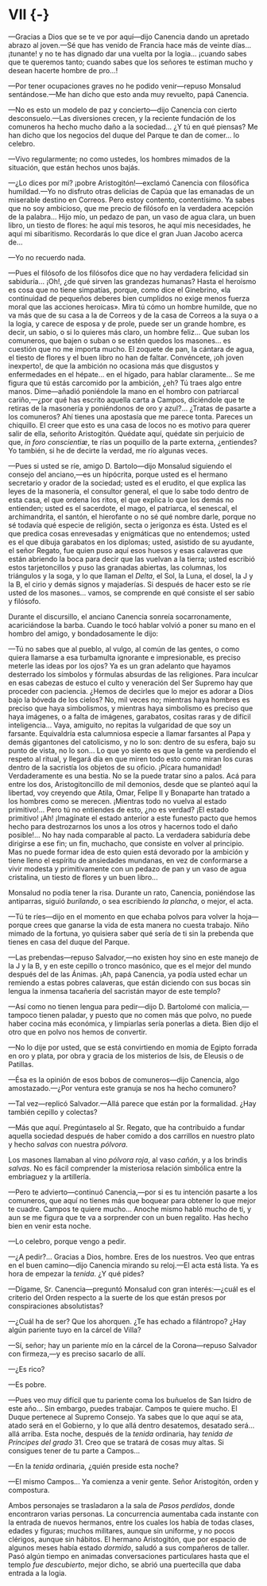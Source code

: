# VII {-}

—Gracias a Dios que se te ve por aquí—dijo Canencia dando un apretado
abrazo al joven.—Sé que has venido de Francia hace más de veinte días...
¡tunante! y no te has dignado dar una vuelta por la logia... ¡cuando sabes que
te queremos tanto; cuando sabes que los señores te estiman mucho y desean
hacerte hombre de pro...!

—Por tener ocupaciones graves no he podido venir—repuso Monsalud
sentándose.—Me han dicho que esto anda muy revuelto, papá Canencia.

—No es esto un modelo de paz y concierto—dijo Canencia con cierto
desconsuelo.—Las diversiones crecen, y la reciente fundación de los
comuneros ha hecho mucho daño a la sociedad... ¿Y tú en qué piensas? Me
han dicho que los negocios del duque del Parque te dan de comer... lo
celebro. 

—Vivo regularmente; no como ustedes, los hombres mimados de la
situación, que están hechos unos bajás.

—¿Lo dices por mí? ¡pobre Aristogitón!—exclamó Canencia con filosófica
humildad.—Yo no disfruto otras delicias de Capúa que las emanadas de un
miserable destino en Correos. Pero estoy contento, contentísimo. Ya sabes
que no soy ambicioso, que me precio de filósofo en la verdadera acepción de
la palabra... Hijo mío, un pedazo de pan, un vaso de agua clara, un buen
libro, un tiesto de flores: he aquí mis tesoros, he aquí mis necesidades, he
aquí mi sibaritismo. Recordarás lo que dice el gran Juan Jacobo acerca de...

—Yo no recuerdo nada.

—Pues el filósofo de los filósofos dice que no hay verdadera felicidad sin
sabiduría... ¡Oh!, ¿de qué sirven las grandezas humanas? Hasta el heroísmo es
cosa que no tiene simpatías, porque, como dice el Ginebrino, «la continuidad
de pequeños deberes bien cumplidos no exige menos fuerza moral que las
acciones heroicas». Mira tú cómo un hombre humilde, que no va más que de
su casa a la de Correos y de la casa de Correos a la suya o a la logia, y carece
de esposa y de prole, puede ser un grande hombre, es decir, un sabio, o si lo
quieres más claro, un hombre feliz... Que suban los comuneros, que bajen o
suban o se estén quedos los masones... es cuestión que no me importa mucho.
El zoquete de pan, la cántara de agua, el tiesto de flores y el buen libro no
han de faltar. Convéncete, ¡oh joven inexperto!, de que la ambición no
ocasiona más que disgustos y enfermedades en el hépate... en el hígado, para
hablar claramente... Se me figura que tú estás carcomido por la ambición,
¿eh? Tú traes algo entre manos. Dime—añadió poniéndole la mano en el
hombro con patriarcal cariño,—¿por qué has escrito aquella carta a Campos,
diciéndole que te retiras de la masonería y poniéndonos de oro y azul?...
¿Tratas de pasarte a los comuneros? Ahí tienes una apostasía que me parece
tonta. Pareces un chiquillo. El creer que esto es una casa de locos no es
motivo para querer salir de ella, señorito Aristogitón. Quédate aquí, quédate
sin perjuicio de que, *in foro conscientiæ*, te rías un poquillo de la parte
externa, ¿entiendes? Yo también, si he de decirte la verdad, me río algunas
veces.

—Pues si usted se ríe, amigo D. Bartolo—dijo Monsalud siguiendo el consejo del
anciano,—es un hipócrita, porque usted es el hermano secretario y orador de la
sociedad; usted es el erudito, el que explica las leyes de la masonería, el
consultor general, el que lo sabe todo dentro de esta casa, el que ordena los
ritos, el que explica lo que los demás  no entienden; usted es el sacerdote, el
mago, el patriarca, el senescal, el archimandrita, el santón, el hierofante
o no sé qué nombre darle, porque no sé todavía qué especie de religión, secta
o jerigonza es ésta. Usted es el que predica cosas enrevesadas y enigmáticas
que no entendemos; usted es el que dibuja garabatos en los diplomas; usted,
asistido de su ayudante, el señor Regato, fue quien puso aquí esos huesos
y esas calaveras que están abriendo la boca para decir que las vuelvan a la
tierra; usted escribió estos tarjetoncillos y puso las granadas abiertas, las
columnas, los triángulos y la soga, y lo que llaman el *Delta*, el Sol, la
Luna, el dosel, la J y la B, el cirio y demás signos y majaderías. Si después
de hacer esto se ríe usted de los masones... vamos, se comprende en qué
consiste el ser sabio y filósofo.

Durante el discursillo, el anciano Canencia sonreía socarronamente,
acariciándose la barba. Cuando le tocó hablar volvió a poner su mano en el
hombro del amigo, y bondadosamente le dijo:

—Tú no sabes que al pueblo, al vulgo, al común de las gentes, o como
quiera llamarse a esa turbamulta ignorante e impresionable, es preciso
meterle las ideas por los ojos? Ya es un gran adelanto que hayamos
desterrado los símbolos y fórmulas absurdas de las religiones. Para inculcar
en esas cabezas de estuco el culto y veneración del Ser Supremo hay que
proceder con paciencia. ¿Hemos de decirles que lo mejor es adorar a Dios
bajo la bóveda de los cielos? No, mil veces no; mientras haya hombres es
preciso que haya simbolismos, y mientras haya simbolismo es preciso que
haya imágenes, o a falta de imágenes, garabatos, cositas raras y de difícil
inteligencia... Vaya, amiguito, no repitas la vulgaridad de que soy un
farsante. Equivaldría esta calumniosa especie a llamar farsantes al Papa y
demás gigantones del catolicismo, y no lo son: dentro de su esfera, bajo su
punto de vista, no lo son... Lo que yo siento es que la gente va perdiendo el
respeto al ritual, y llegará día en que miren todo esto como miran los curas
dentro de la sacristía los objetos de su oficio. ¡Pícara humanidad!
Verdaderamente es una bestia. No se la puede tratar sino a palos. Acá para
entre los dos, Aristogitoncillo de mil demonios, desde que se planteó aquí la
libertad, voy creyendo que Atila, Omar, Felipe II y Bonaparte han tratado a
los hombres como se merecen. ¡Mientras todo no vuelva al estado
primitivo!... Pero tú no entiendes de esto, ¿no es verdad? ¡El estado
primitivo! ¡Ah! ¡Imagínate el estado anterior a este funesto pacto que hemos
hecho para destrozarnos los unos a los otros y hacernos todo el daño
posible!... No  hay nada comparable al pacto. La verdadera sabiduría
debe dirigirse a ese fin; un fin, muchacho, que consiste en volver al principio.
Mas no puede formar idea de esto quien está devorado por la ambición y
tiene lleno el espíritu de ansiedades mundanas, en vez de conformarse a vivir
modesta y primitivamente con un pedazo de pan y un vaso de agua cristalina,
un tiesto de flores y un buen libro...

Monsalud no podía tener la risa. Durante un rato, Canencia, poniéndose las
antiparras, siguió *burilando*, o sea escribiendo *la plancha*, o mejor, el
acta.

—Tú te ríes—dijo en el momento en que echaba polvos para volver la hoja—porque
crees que ganarse la vida de esta manera no cuesta trabajo. Niño mimado de la
fortuna, yo quisiera saber qué sería de ti sin la prebenda que tienes en casa
del duque del Parque.

—Las prebendas—repuso Salvador,—no existen hoy sino en este manejo de la
J y la B, y en este cepillo o tronco masónico, que es el mejor del mundo
después del de las Ánimas. ¡Ah, papá Canencia, ya podía usted echar un
remiendo a estas pobres calaveras, que están diciendo con sus bocas sin
lengua la inmensa tacañería del sacristán mayor de este templo?

—Así como no tienen lengua para pedir—dijo D. Bartolomé con malicia,—tampoco
tienen paladar, y puesto que no comen más que polvo, no puede haber cocina más
económica, y limpiarlas sería ponerlas a dieta. Bien dijo el otro que en polvo
nos hemos de convertir.

—No lo dije por usted, que se está convirtiendo en momia de Egipto forrada
en oro y plata, por obra y gracia de los misterios de Isis, de Eleusis o de
Patillas.

—Ésa es la opinión de esos bobos de comuneros—dijo Canencia, algo
amostazado.—¿Por ventura este granuja se nos ha hecho comunero?

—Tal vez—replicó Salvador.—Allá parece que están por la formalidad. ¿Hay
también cepillo y colectas?

—Más que aquí. Pregúntaselo al Sr. Regato, que ha contribuido a fundar
aquella sociedad después de haber comido a dos carrillos en nuestro plato y
hecho *salvas* con nuestra *pólvora*.

Los masones llamaban al vino *pólvora roja*, al vaso *cañón*, y a los brindis
*salvas*. No es fácil comprender la misteriosa relación simbólica entre la
embriaguez y la artillería.

—Pero te advierto—continuó Canencia,—por si es tu intención pasarte a los
comuneros, que aquí no tienes más que boquear para obtener lo que mejor te
cuadre. Campos te quiere mucho... Anoche mismo habló  mucho de ti, y aun se me
figura que te va a sorprender con un buen regalito. Has hecho bien en venir
esta noche.

—Lo celebro, porque vengo a pedir.

—¿A pedir?... Gracias a Dios, hombre. Eres de los nuestros. Veo que entras en
el buen camino—dijo Canencia mirando su reloj.—El acta está lista. Ya es hora
de empezar la *tenida*. ¿Y qué pides?

—Dígame, Sr. Canencia—preguntó Monsalud con gran interés:—¿cuál es el
criterio del Orden respecto a la suerte de los que están presos por
conspiraciones absolutistas?

—¿Cuál ha de ser? Que los ahorquen. ¿Te has echado a filántropo? ¿Hay
algún pariente tuyo en la cárcel de Villa?

—Sí, señor; hay un pariente mío en la cárcel de la Corona—repuso Salvador
con firmeza,—y es preciso sacarlo de allí.

—¿Es rico?

—Es pobre.

—Pues veo muy difícil que tu pariente coma los buñuelos de San Isidro de
este año... Sin embargo, puedes trabajar. Campos te quiere mucho. El Duque
pertenece al Supremo Consejo. Ya sabes que lo que aquí se ata, atado será en
el Gobierno, y lo que allá dentro desatemos, desatado será... allá arriba. Esta
noche, después de la *tenida* ordinaria, hay *tenida de Príncipes del grado* 31.
Creo que se tratará de cosas muy altas. Si consigues tener de tu parte a
Campos...

—En la *tenida* ordinaria, ¿quién preside esta noche?

—El mismo Campos... Ya comienza a venir gente. Señor Aristogitón, orden
y compostura.

Ambos personajes se trasladaron a la sala de *Pasos perdidos*, donde
encontraron varias personas. La concurrencia aumentaba cada instante con la
entrada de nuevos hermanos, entre los cuales los había de todas clases, edades
y figuras; muchos militares, aunque sin uniforme, y no pocos clérigos, aunque
sin hábitos. El hermano Aristogitón, que por espacio de algunos meses había
estado *dormido*, saludó a sus compañeros de taller. Pasó algún tiempo en
animadas conversaciones particulares hasta que el templo *fue descubierto*,
mejor dicho, se abrió una puertecilla que daba entrada a la logia. 
